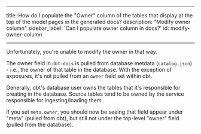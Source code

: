 
---
title: How do I populate the "Owner" column of the tables that display at the top of the model pages in the generated docs?
description: "Modify owner column"
sidebar_label: 'Can I populate owner column in docs?'
id: modify-owner-column

---

Unfortunately, you're unable to modify the owner in that way. 
 
The owner field in `dbt-docs` is pulled from database metdata (`catalog.json`) - i.e., the owner of that table in the database. With the exception of exposures, it's not pulled from an `owner` field set within dbt.
 
Generally, dbt's database user owns the tables that it's responsible for creating in the database. Source tables tend to be owned by the service responsible for ingesting/loading them. 
 
If you set `meta.owner`, you should now be seeing that field appear under "meta" (pulled from dbt), but still not under the top-level "owner" field (pulled from the database).
